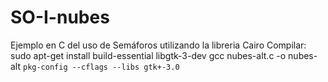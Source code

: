 # SO-I-nubes
Ejemplo en C del uso de Semáforos utilizando la libreria Cairo
Compilar: 
sudo apt-get install build-essential libgtk-3-dev
gcc nubes-alt.c -o nubes-alt `pkg-config --cflags --libs gtk+-3.0`
